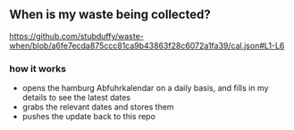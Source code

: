 ## When is my waste being collected?
  https://github.com/stubduffy/waste-when/blob/a6fe7ecda875ccc81ca9b43863f28c6072a1fa39/cal.json#L1-L6
  
  ### how it works
  - opens the hamburg Abfuhrkalendar on a daily basis, and fills in my details to see the latest dates
  - grabs the relevant dates and stores them
  - pushes the update back to this repo
  
